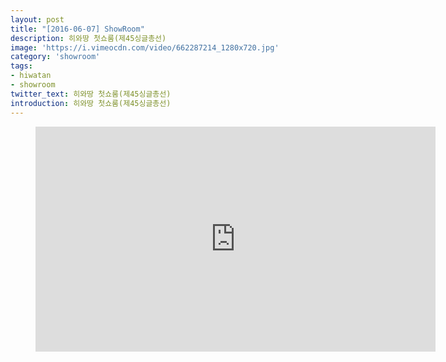 ```yaml
---
layout: post
title: "[2016-06-07] ShowRoom"
description: 히와땅 첫쇼룸(제45싱글총선)
image: 'https://i.vimeocdn.com/video/662287214_1280x720.jpg'
category: 'showroom'
tags:
- hiwatan
- showroom
twitter_text: 히와땅 첫쇼룸(제45싱글총선)
introduction: 히와땅 첫쇼룸(제45싱글총선)
---
```

<figure class="video_container">
<iframe src="https://player.vimeo.com/video/239338329" width="640" height="360" frameborder="0" webkitallowfullscreen mozallowfullscreen allowfullscreen></iframe>
</figure>
